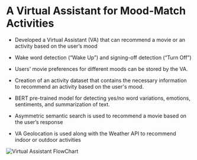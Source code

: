 # A Virtual Assistant for Mood-Match Activities
* Developed a Virtual Assistant (VA) that can recommend a movie or an activity based on the user’s mood

* Wake word detection (“Wake Up”) and signing-off detection (“Turn Off”)

* Users' movie preferences for different moods can be stored by the VA.

* Creation of an activity dataset that contains the necessary information to recommend an activity based on the user's mood.

* BERT pre-trained model for detecting yes/no word variations, emotions, sentiments, and summarization of text.

* Asymmetric semantic search is used to recommend a movie based on the user’s response

* VA Geolocation is used along with the Weather API to recommend indoor or outdoor activities

![Virtual Assistant FlowChart](https://github.com/lamk0006/VA_Mood-Match_Activities/assets/48664931/5d7f4892-4002-482b-8f48-e4194e6fec3a)
